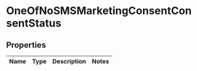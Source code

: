 # OneOfNoSMSMarketingConsentConsentStatus

## Properties
Name | Type | Description | Notes
------------ | ------------- | ------------- | -------------
